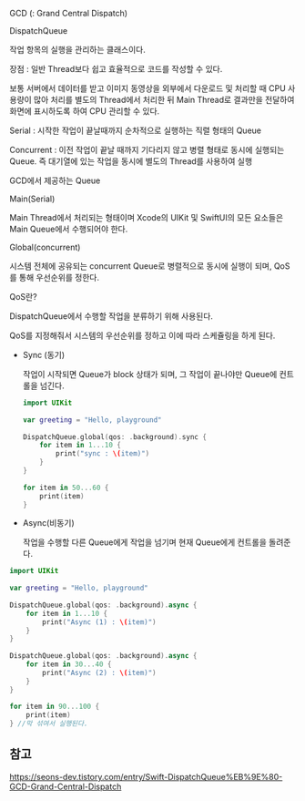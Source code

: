 GCD (: Grand Central Dispatch)

DispatchQueue

작업 항목의 실행을 관리하는 클래스이다.

장점 : 일반 Thread보다 쉽고 효율적으로 코드를 작성할 수 있다.

보통 서버에서 데이터를 받고 이미지 동영상을 외부에서 다운로드 및 처리할 때 CPU 사용량이 많아 처리를 별도의 Thread에서 처리한 뒤 Main Thread로 결과만을 전달하여 화면에 표시하도록 하여 CPU 관리할 수 있다. 



Serial : 시작한 작업이 끝날때까지 순차적으로 실행하는 직렬 형태의 Queue



Concurrent : 이전 작업이 끝날 때까지 기다리지 않고 병렬 형태로 동시에 실행되는 Queue. 즉 대기열에 있는 작업을 동시에 별도의 Thread를 사용하여 실행 



GCD에서 제공하는 Queue

Main(Serial)

Main Thread에서 처리되는 형태이며 Xcode의 UIKit 및 SwiftUI의 모든 요소들은 Main Queue에서 수행되어야 한다.



Global(concurrent)

시스템 전체에 공유되는 concurrent Queue로 병렬적으로 동시에 실행이 되며, QoS를 통해 우선순위를 정한다.



QoS란?

DispatchQueue에서 수행할 작업을 분류하기 위해 사용된다.

QoS를 지정해줘서 시스템의 우선순위를 정하고 이에 따라 스케쥴링을 하게 된다. 



- Sync (동기)

  작업이 시작되면 Queue가 block 상태가 되며, 그 작업이 끝나야만 Queue에 컨트롤을 넘긴다.

  ```swift
  import UIKit
   
  var greeting = "Hello, playground"
   
  DispatchQueue.global(qos: .background).sync {
      for item in 1...10 {
          print("sync : \(item)")
      }
  }
   
  for item in 50...60 {
      print(item)
  }
  ```

  

- Async(비동기)

  작업을 수행할 다른 Queue에게 작업을 넘기며 현재 Queue에게 컨트롤을 돌려준다. 

```swift
import UIKit
 
var greeting = "Hello, playground"
 
DispatchQueue.global(qos: .background).async {
    for item in 1...10 {
        print("Async (1) : \(item)")
    }
}
 
DispatchQueue.global(qos: .background).async {
    for item in 30...40 {
        print("Async (2) : \(item)")
    }
}
 
for item in 90...100 {
    print(item)
} //막 섞여서 실행된다. 
```



## 참고

https://seons-dev.tistory.com/entry/Swift-DispatchQueue%EB%9E%80-GCD-Grand-Central-Dispatch